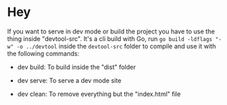 # Hey

If you want to serve in dev mode or build the project you have to use the thing inside "devtool-src". It's a cli build with Go, run `go build -ldflags "-w" -o ../devtool` inside the `devtool-src` folder to compile and use it with the following commands:

- dev build: To build inside the "dist" folder

- dev serve: To serve a dev mode site

- dev clean: To remove everything but the "index.html" file
